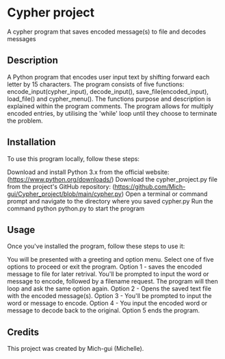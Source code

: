 # Cypher project
A cypher program that saves encoded message(s) to file and decodes messages

## Description 
A Python program that encodes user input text by shifting forward each letter by 15 characters. The program consists of five functions: encode_input(cypher_input), decode_input(), save_file(encoded_input), load_file() and cypher_menu(). The functions purpose and description is explained within the program comments.  The program allows for multiply encoded entries, by utilising the 'while' loop until they choose to terminate the problem.

## Installation 
To use this program locally, follow these steps:

Download and install Python 3.x from the official website: (https://www.python.org/downloads/) Download the cypher_project.py file from the project's GitHub repository: (https://github.com/Mich-gui/Cypher_project/blob/main/cypher.py)  Open a terminal or command prompt and navigate to the directory where you saved cypher.py Run the command python python.py to start the program

## Usage 
Once you've installed the program, follow these steps to use it:

You will be presented with a greeting and option menu. Select one of five options to proceed or exit the program. Option 1 - saves the encoded message to file for later retrival. You'll be prompted to input the word or message to encode, followed by a filename request. The program will then loop and ask the same option again. Option 2 - Opens the saved text file with the encoded message(s). Option 3 -  You'll be prompted to input the word or message to encode. Option 4 - You input the encoded word or message to decode back to the original. Option 5 ends the program. 

## Credits 
This project was created by Mich-gui (Michelle). 
